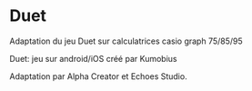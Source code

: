 # Duet
Adaptation du jeu Duet sur calculatrices casio graph 75/85/95

Duet: jeu sur android/iOS créé par Kumobius

Adaptation par Alpha Creator et Echoes Studio.
